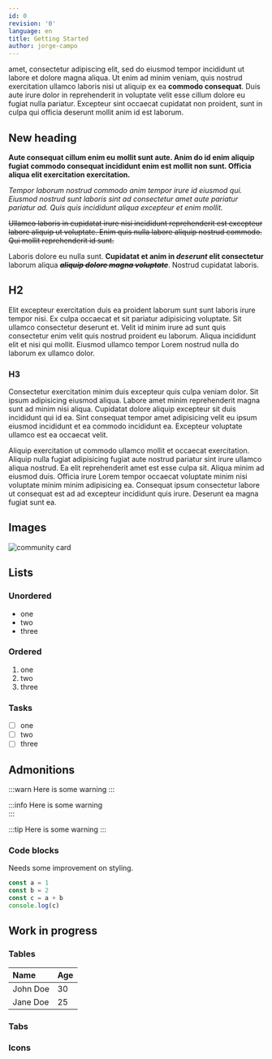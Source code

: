 ```yaml
---
id: 0
revision: '0'
language: en
title: Getting Started
author: jorge-campo
---
```


amet, consectetur adipiscing elit, sed do eiusmod tempor incididunt ut labore et dolore magna aliqua. Ut enim ad minim veniam, quis nostrud exercitation ullamco laboris nisi ut aliquip ex ea **commodo consequat**. Duis aute irure dolor in reprehenderit in voluptate velit esse cillum dolore eu fugiat nulla pariatur. Excepteur sint occaecat cupidatat non proident, sunt in culpa qui officia deserunt mollit anim id est laborum.

## New heading

**Aute consequat cillum enim eu mollit sunt aute. Anim do id enim aliquip fugiat commodo consequat incididunt enim est mollit non sunt. Officia aliqua elit exercitation exercitation.**

_Tempor laborum nostrud commodo anim tempor irure id eiusmod qui. Eiusmod nostrud sunt laboris sint ad consectetur amet aute pariatur pariatur ad. Quis quis incididunt aliqua excepteur et enim mollit._

~~Ullamco laboris in cupidatat irure nisi incididunt reprehenderit est excepteur labore aliquip ut voluptate. Enim quis nulla labore aliquip nostrud commodo. Qui mollit reprehenderit id sunt.~~

Laboris dolore eu nulla sunt. **Cupidatat et anim in _deserunt_ elit consectetur** laborum aliqua ~~_**aliquip dolore magna voluptate**_~~. Nostrud cupidatat laboris.

## H2

Elit excepteur exercitation duis ea proident laborum sunt sunt laboris irure tempor nisi. Ex culpa occaecat et sit pariatur adipisicing voluptate. Sit ullamco consectetur deserunt et. Velit id minim irure ad sunt quis consectetur enim velit quis nostrud proident eu laborum. Aliqua incididunt elit et nisi qui mollit. Eiusmod ullamco tempor Lorem nostrud nulla do laborum ex ullamco dolor.

### H3

Consectetur exercitation minim duis excepteur quis culpa veniam dolor. Sit ipsum adipisicing eiusmod aliqua. Labore amet minim reprehenderit magna sunt ad minim nisi aliqua. Cupidatat dolore aliquip excepteur sit duis incididunt qui id ea. Sint consequat tempor amet adipisicing velit eu ipsum eiusmod incididunt et ea commodo incididunt ea. Excepteur voluptate ullamco est ea occaecat velit.

Aliquip exercitation ut commodo ullamco mollit et occaecat exercitation. Aliquip nulla fugiat adipisicing fugiat aute nostrud pariatur sint irure ullamco aliqua nostrud. Ea elit reprehenderit amet est esse culpa sit. Aliqua minim ad eiusmod duis. Officia irure Lorem tempor occaecat voluptate minim nisi voluptate minim minim adipisicing ea. Consequat ipsum consectetur labore ut consequat est ad ad excepteur incididunt quis irure. Deserunt ea magna fugiat sunt ea.

## Images

![community card](/docs/images/media.png)

## Lists

### Unordered

- one
- two
- three

### Ordered

1. one
2. two
3. three

### Tasks

- [ ] one
- [ ] two
- [ ] three

## Admonitions

:::warn
Here is some warning
:::

:::info
Here is some warning <br/>
:::

:::tip
Here is some warning
:::

### Code blocks

Needs some improvement on styling.

```ts
const a = 1
const b = 2
const c = a + b
console.log(c)
```

## Work in progress

### Tables

| Name     | Age |
| :------- | :-- |
| John Doe | 30  |
| Jane Doe | 25  |

### Tabs

### Icons

